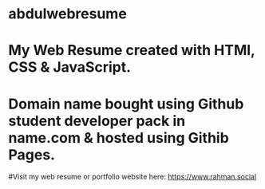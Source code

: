 # abdulwebresume
# My Web Resume created with HTMl, CSS & JavaScript.
# Domain name bought using Github student developer pack in name.com & hosted using Githib Pages.

#Visit my web resume or portfolio website here: https://www.rahman.social

